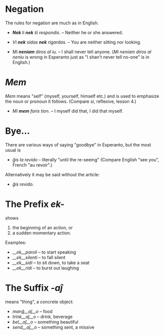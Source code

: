 # Negation

The rules for negation are much as in English.


- *__Nek__ li __nek__ ŝi respondis.*   – Neither he or she answered.
- *Vi __nek__ sidas __nek__ rigardas.* – You are neither sitting nor looking.

- *Mi __neniam__ diros al iu.* – I shall never tell anyone. (*Mi neniam diros al neniu* is wrong in Esperanto just as "I shan't never tell no-one" is in English.)


# *Mem*

*Mem* means "self" (myself, yourself, himself etc.) and is used to emphasize the noun or pronoun it follows. (Compare *si*, reflexive, lesson 4.)

- *Mi __mem__ faris tion.*  – I myself did that, I did that myself.

# Bye…

There are various ways of saying "goodbye" in Esperanto, but the most usual is

- *ĝis la revido* – literally  "until the re-seeing" (Compare English "see you", French "au revoir".)

Alternatively it may be said without the article:

- *ĝis revido*.


# The Prefix *ek-*

shows

1. the beginning of an action, or
2. a sudden momentary action.

Examples:

- *__ek__paroli*  – to start speaking
- *__ek__silenti* – to fall silent
- *__ek__sidi*    – to sit down, to take a seat
- *__ek__ridi*    – to burst out laughing


# The Suffix *-aĵ*

means "thing", a concrete object:

- *manĝ__aĵ__o*  – food
- *trink__aĵ__o* – drink, beverage
- *bel__aĵ__o*   – something beautiful
- *send__aĵ__o*  – something sent, a missive
 
